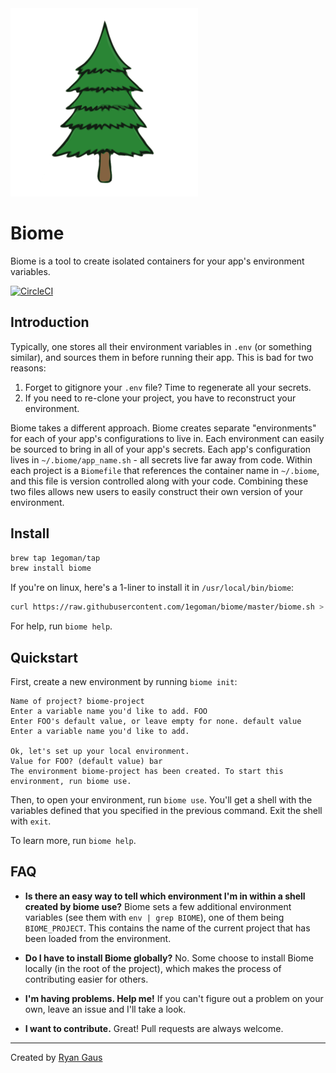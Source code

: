 <img src="https://raw.githubusercontent.com/1egoman/biome/master/resources/logo.png" style="width: 300px;" />

# Biome
Biome is a tool to create isolated containers for your app's environment variables.

[![CircleCI](https://circleci.com/gh/1egoman/biome.svg?style=shield)](https://circleci.com/gh/1egoman/biome)

## Introduction
Typically, one stores all their environment variables in `.env` (or something similar), and sources
them in before running their app. This is bad for two reasons:

1. Forget to gitignore your `.env` file? Time to regenerate all your secrets.
2. If you need to re-clone your project, you have to reconstruct your environment.

Biome takes a different approach. Biome creates separate "environments" for each of your app's
configurations to live in. Each environment can easily be sourced to bring in all of your app's
secrets. Each app's configuration lives in `~/.biome/app_name.sh` - all secrets live far away from
code. Within each project is a `Biomefile` that references the container name in `~/.biome`, and
this file is version controlled along with your code. Combining these two files allows new users to
easily construct their own version of your environment.

## Install
```bash
brew tap 1egoman/tap
brew install biome
```

If you're on linux, here's a 1-liner to install it in `/usr/local/bin/biome`:
```bash
curl https://raw.githubusercontent.com/1egoman/biome/master/biome.sh > /usr/local/bin/biome && sudo chmod +x /usr/local/bin/biome
```
For help, run `biome help`.

## Quickstart
First, create a new environment by running `biome init`:
```
Name of project? biome-project
Enter a variable name you'd like to add. FOO      
Enter FOO's default value, or leave empty for none. default value      
Enter a variable name you'd like to add. 

Ok, let's set up your local environment.
Value for FOO? (default value) bar
The environment biome-project has been created. To start this environment, run biome use.
```

Then, to open your environment, run `biome use`. You'll get a shell with the variables defined that
you specified in the previous command. Exit the shell with `exit`.

To learn more, run `biome help`.

## FAQ
- **Is there an easy way to tell which environment I'm in within a shell created by biome use?**
Biome sets a few additional environment variables (see them with `env | grep BIOME`), one of
them being `BIOME_PROJECT`. This contains the name of the current project that has been loaded from
the environment.

- **Do I have to install Biome globally?**
No. Some choose to install Biome locally (in the root of the project), which makes the process of
contributing easier for others.

- **I'm having problems. Help me!**
If you can't figure out a problem on your own, leave an issue and I'll take a look.

- **I want to contribute.**
Great! Pull requests are always welcome.

----------
Created by [Ryan Gaus](http://rgaus.net)
